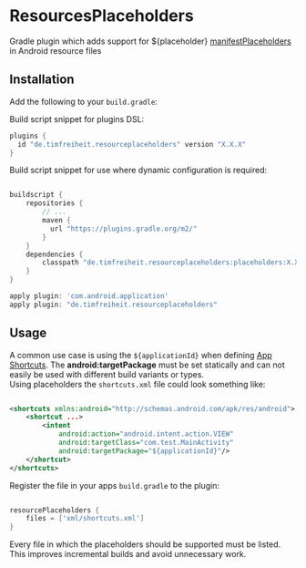 ResourcesPlaceholders
======

Gradle plugin which adds support for ${placeholder} [manifestPlaceholders](https://developer.android.com/studio/build/manifest-build-variables.html) in Android resource files   

Installation
------------

Add the following to your `build.gradle`:

Build script snippet for plugins DSL:
```gradle
plugins {
  id "de.timfreiheit.resourceplaceholders" version "X.X.X"
}
```

Build script snippet for use where dynamic configuration is required:
```gradle

buildscript {
    repositories {
        // ...
        maven {
          url "https://plugins.gradle.org/m2/"
        }
    }
    dependencies {
        classpath "de.timfreiheit.resourceplaceholders:placeholders:X.X.X"
    }
}

apply plugin: 'com.android.application'
apply plugin: "de.timfreiheit.resourceplaceholders"

```

Usage
------------

A common use case is using the ``` ${applicationId} ``` when defining [App Shortcuts](https://developer.android.com/preview/shortcuts.html).
The **android:targetPackage** must be set statically and can not easily be used with different build variants or types.  
Using placeholders the ``` shortcuts.xml ``` file could look something like:

```xml

<shortcuts xmlns:android="http://schemas.android.com/apk/res/android">
    <shortcut ...>
        <intent
            android:action="android.intent.action.VIEW"
            android:targetClass="com.test.MainActivity"
            android:targetPackage="${applicationId}"/>
    </shortcut>
</shortcuts>

```

Register the file in your apps ``` build.gradle ``` to the plugin:

```gradle

resourcePlaceholders {
    files = ['xml/shortcuts.xml']
}

```

Every file in which the placeholders should be supported must be listed.
This improves incremental builds and avoid unnecessary work.
